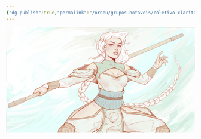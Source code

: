 ```yaml
---
{"dg-publish":true,"permalink":"/orneu/grupos-notaveis/coletivo-claritate/pessoas/velst-anjoral/","tags":["pessoas_notaveis"]}
---
```



![Velst Anjoral.jpeg](/img/user/Orneu/Imagens/Velst%20Anjoral.jpeg)
